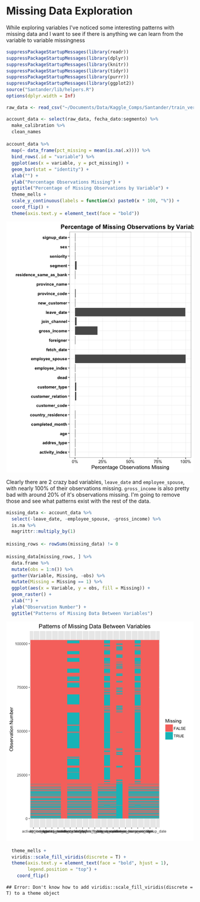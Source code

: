 # Missing Data Exploration

While exploring variables I've noticed some interesting patterns with 
missing data and I want to see if there is anything we can learn from 
the variable to variable missingness


```r
suppressPackageStartupMessages(library(readr))
suppressPackageStartupMessages(library(dplyr))
suppressPackageStartupMessages(library(knitr))
suppressPackageStartupMessages(library(tidyr))
suppressPackageStartupMessages(library(purrr))
suppressPackageStartupMessages(library(ggplot2))
source("Santander/lib/helpers.R")
options(dplyr.width = Inf)
```

```r
raw_data <- read_csv("~/Documents/Data/Kaggle_Comps/Santander/train_ver2.csv", col_types = col_types)
```

```r
account_data <- select(raw_data, fecha_dato:segmento) %>% 
  make_calibration %>%
  clean_names

account_data %>%
  map(~ data_frame(pct_missing = mean(is.na(.x)))) %>% 
  bind_rows(.id = "variable") %>%
  ggplot(aes(x = variable, y = pct_missing)) +
  geom_bar(stat = "identity") +
  xlab("") +
  ylab("Percentage Observations Missing") +
  ggtitle("Percentage of Missing Observations by Variable") +
  theme_mells +
  scale_y_continuous(labels = function(x) paste0(x * 100, "%")) +
  coord_flip() +
  theme(axis.text.y = element_text(face = "bold"))
```

![plot of chunk missing_by_var](Santander/graphs///missing_by_var-1.png)

Clearly there are 2 crazy bad variables, `leave_date` and `employee_spouse`,
with nearly 100% of their observations missing. `gross_income` is also
pretty bad with around 20% of it's observations missing. I'm going to remove
those and see what patterns exist with the rest of the data. 



```r
missing_data <- account_data %>%
  select(-leave_date, -employee_spouse, -gross_income) %>%
  is.na %>%
  magrittr::multiply_by(1)

missing_rows <- rowSums(missing_data) != 0

missing_data[missing_rows, ] %>%
  data.frame %>%
  mutate(obs = 1:n()) %>%
  gather(Variable, Missing, -obs) %>% 
  mutate(Missing = Missing == 1) %>%
  ggplot(aes(x = Variable, y = obs, fill = Missing)) +
  geom_raster() +
  xlab("") +
  ylab("Observation Number") +
  ggtitle("Patterns of Missing Data Between Variables")
```

![plot of chunk missing_around](Santander/graphs///missing_around-1.png)

```r
  theme_mells +
  viridis::scale_fill_viridis(discrete = T) +
  theme(axis.text.y = element_text(face = "bold", hjust = 1),
        legend.position = "top") +
    coord_flip()
```

```
## Error: Don't know how to add viridis::scale_fill_viridis(discrete = T) to a theme object
```

